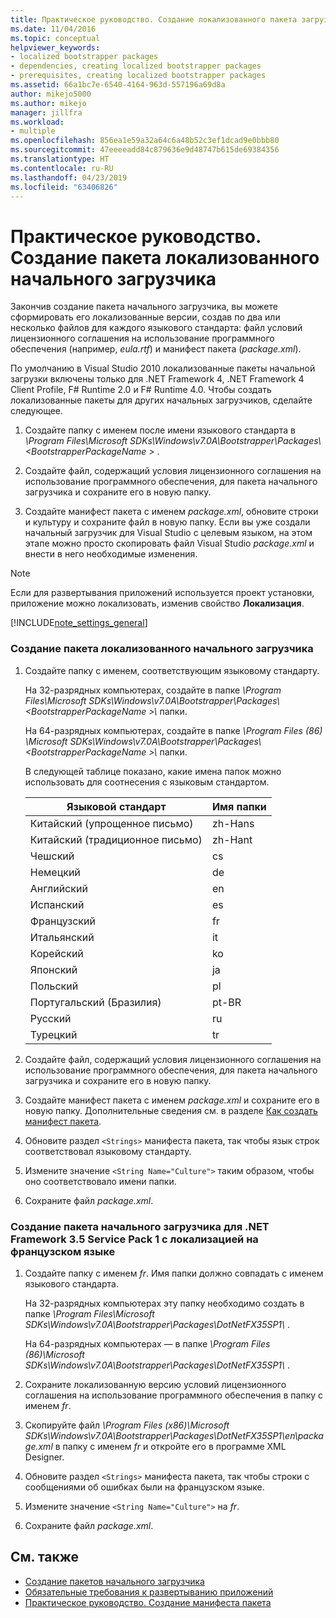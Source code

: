 ```yaml
---
title: Практическое руководство. Создание локализованного пакета загрузчика | Документация Майкрософт
ms.date: 11/04/2016
ms.topic: conceptual
helpviewer_keywords:
- localized bootstrapper packages
- dependencies, creating localized bootstrapper packages
- prerequisites, creating localized bootstrapper packages
ms.assetid: 66a1bc7e-6540-4164-963d-557196a69d8a
author: mikejo5000
ms.author: mikejo
manager: jillfra
ms.workload:
- multiple
ms.openlocfilehash: 856ea1e59a32a64c6a48b52c3ef1dcad9e0bbb80
ms.sourcegitcommit: 47eeeeadd84c879636e9d48747b615de69384356
ms.translationtype: HT
ms.contentlocale: ru-RU
ms.lasthandoff: 04/23/2019
ms.locfileid: "63406826"
---
```

# <a name="how-to-create-a-localized-bootstrapper-package"></a>Практическое руководство. Создание пакета локализованного начального загрузчика
Закончив создание пакета начального загрузчика, вы можете сформировать его локализованные версии, создав по два или несколько файлов для каждого языкового стандарта: файл условий лицензионного соглашения на использование программного обеспечения (например, *eula.rtf*) и манифест пакета (*package.xml*).

 По умолчанию в Visual Studio 2010 локализованные пакеты начальной загрузки включены только для .NET Framework 4, .NET Framework 4 Client Profile, F# Runtime 2.0 и F# Runtime 4.0. Чтобы создать локализованные пакеты для других начальных загрузчиков, сделайте следующее.

1. Создайте папку с именем после имени языкового стандарта в *\Program Files\Microsoft SDKs\Windows\v7.0A\Bootstrapper\Packages\\\<BootstrapperPackageName >* .

2. Создайте файл, содержащий условия лицензионного соглашения на использование программного обеспечения, для пакета начального загрузчика и сохраните его в новую папку.

3. Создайте манифест пакета с именем *package.xml*, обновите строки и культуру и сохраните файл в новую папку. Если вы уже создали начальный загрузчик для Visual Studio с целевым языком, на этом этапе можно просто скопировать файл Visual Studio *package.xml* и внести в него необходимые изменения.

> [!NOTE]
> Если для развертывания приложений используется проект установки, приложение можно локализовать, изменив свойство **Локализация**.

 [!INCLUDE[note_settings_general](../data-tools/includes/note_settings_general_md.md)]

### <a name="to-create-a-localized-bootstrapper-package"></a>Создание пакета локализованного начального загрузчика

1. Создайте папку с именем, соответствующим языковому стандарту.

     На 32-разрядных компьютерах, создайте в папке *\Program Files\Microsoft SDKs\Windows\v7.0A\Bootstrapper\Packages\\\<BootstrapperPackageName >\\*  папки.

     На 64-разрядных компьютерах, создайте в папке *\Program Files (86) \Microsoft SDKs\Windows\v7.0A\Bootstrapper\Packages\\\<BootstrapperPackageName >\\*  папки.

     В следующей таблице показано, какие имена папок можно использовать для соотнесения с языковым стандартом.

    |Языковой стандарт|Имя папки|
    |------------|-----------------|
    |Китайский (упрощенное письмо)|zh-Hans|
    |Китайский (традиционное письмо)|zh-Hant|
    |Чешский|cs|
    |Немецкий|de|
    |Английский|en|
    |Испанский|es|
    |Французский|fr|
    |Итальянский|it|
    |Корейский|ko|
    |Японский|ja|
    |Польский|pl|
    |Португальский (Бразилия)|pt-BR|
    |Русский|ru|
    |Турецкий|tr|

2. Создайте файл, содержащий условия лицензионного соглашения на использование программного обеспечения, для пакета начального загрузчика и сохраните его в новую папку.

3. Создайте манифест пакета с именем *package.xml* и сохраните его в новую папку. Дополнительные сведения см. в разделе [Как создать манифест пакета](../deployment/how-to-create-a-package-manifest.md).

4. Обновите раздел `<Strings>` манифеста пакета, так чтобы язык строк соответствовал языковому стандарту.

5. Измените значение `<String Name="Culture">` таким образом, чтобы оно соответствовало имени папки.

6. Сохраните файл *package.xml*.

### <a name="to-create-a-bootstrapper-package-for-net-framework-35-service-pack-1-localized-in-french"></a>Создание пакета начального загрузчика для .NET Framework 3.5 Service Pack 1 с локализацией на французском языке

1. Создайте папку с именем *fr*. Имя папки должно совпадать с именем языкового стандарта.

     На 32-разрядных компьютерах эту папку необходимо создать в папке *\Program Files\Microsoft SDKs\Windows\v7.0A\Bootstrapper\Packages\DotNetFX35SP1\\* .

     На 64-разрядных компьютерах — в папке *\Program Files (86)\Microsoft SDKs\Windows\v7.0A\Bootstrapper\Packages\DotNetFX35SP1\\* .

2. Сохраните локализованную версию условий лицензионного соглашения на использование программного обеспечения в папку с именем *fr*.

3. Скопируйте файл *\Program Files (x86)\Microsoft SDKs\Windows\v7.0A\Bootstrapper\Packages\DotNetFX35SP1\en\package.xml* в папку с именем *fr* и откройте его в программе XML Designer.

4. Обновите раздел `<Strings>` манифеста пакета, так чтобы строки с сообщениями об ошибках были на французском языке.

5. Измените значение `<String Name="Culture">` на *fr*.

6. Сохраните файл *package.xml*.

## <a name="see-also"></a>См. также
- [Создание пакетов начального загрузчика](../deployment/creating-bootstrapper-packages.md)
- [Обязательные требования к развертыванию приложений](../deployment/application-deployment-prerequisites.md)
- [Практическое руководство. Создание манифеста пакета](../deployment/how-to-create-a-package-manifest.md)